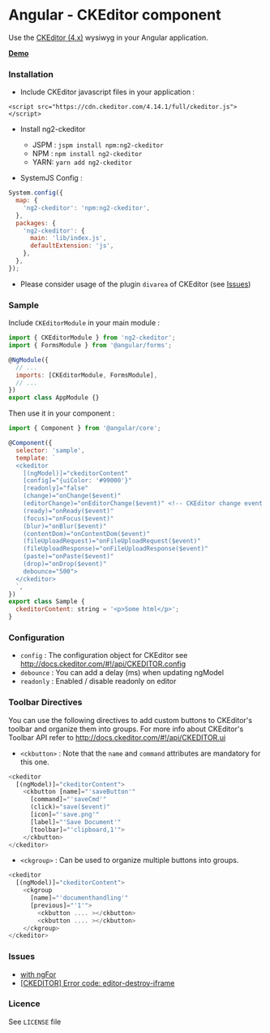 # Angular - CKEditor component

Use the [CKEditor (4.x)](http://ckeditor.com/) wysiwyg in your Angular application.

[**Demo**](https://stackblitz.com/edit/ng2-ckeditor)

### <a name="install"></a>Installation

* Include CKEditor javascript files in your application :

```
<script src="https://cdn.ckeditor.com/4.14.1/full/ckeditor.js"></script>
```

* Install ng2-ckeditor

  * JSPM : `jspm install npm:ng2-ckeditor`
  * NPM : `npm install ng2-ckeditor`
  * YARN: `yarn add ng2-ckeditor`

* SystemJS Config :

```javascript
System.config({
  map: {
    'ng2-ckeditor': 'npm:ng2-ckeditor',
  },
  packages: {
    'ng2-ckeditor': {
      main: 'lib/index.js',
      defaultExtension: 'js',
    },
  },
});
```

* Please consider usage of the plugin `divarea` of CKEditor (see [Issues](#issues))

### <a name="sample"></a>Sample

Include `CKEditorModule` in your main module :

```javascript
import { CKEditorModule } from 'ng2-ckeditor';
import { FormsModule } from '@angular/forms';

@NgModule({
  // ...
  imports: [CKEditorModule, FormsModule],
  // ...
})
export class AppModule {}
```

Then use it in your component :

```javascript
import { Component } from '@angular/core';

@Component({
  selector: 'sample',
  template: `
  <ckeditor
    [(ngModel)]="ckeditorContent"
    [config]="{uiColor: '#99000'}"
    [readonly]="false"
    (change)="onChange($event)"
    (editorChange)="onEditorChange($event)" <!-- CKEditor change event -->
    (ready)="onReady($event)"
    (focus)="onFocus($event)"
    (blur)="onBlur($event)"
    (contentDom)="onContentDom($event)"
    (fileUploadRequest)="onFileUploadRequest($event)"
    (fileUploadResponse)="onFileUploadResponse($event)"
    (paste)="onPaste($event)"
    (drop)="onDrop($event)"
    debounce="500">
  </ckeditor>
  `,
})
export class Sample {
  ckeditorContent: string = '<p>Some html</p>';
}
```

### <a name="config"></a>Configuration

* `config` : The configuration object for CKEditor see http://docs.ckeditor.com/#!/api/CKEDITOR.config
* `debounce` : You can add a delay (ms) when updating ngModel
* `readonly` : Enabled / disable readonly on editor

### <a name="toolbar"></a>Toolbar Directives

You can use the following directives to add custom buttons to CKEditor's toolbar and organize them into groups.
For more info about CKEditor's Toolbar API refer to http://docs.ckeditor.com/#!/api/CKEDITOR.ui

* `<ckbutton>` : Note that the `name` and `command` attributes are mandatory for this one.

```javascript
<ckeditor
  [(ngModel)]="ckeditorContent">
    <ckbutton [name]="'saveButton'"
      [command]="'saveCmd'"
      (click)="save($event)"
      [icon]="'save.png'"
      [label]="'Save Document'"
      [toolbar]="'clipboard,1'">
    </ckbutton>
</ckeditor>
```

* `<ckgroup>` : Can be used to organize multiple buttons into groups.

```javascript
<ckeditor
  [(ngModel)]="ckeditorContent">
    <ckgroup
      [name]="'documenthandling'"
      [previous]="'1'">
        <ckbutton .... ></ckbutton>
        <ckbutton .... ></ckbutton>
    </ckgroup>
</ckeditor>
```

### <a name="issues"></a>Issues

* [with ngFor](https://github.com/chymz/ng2-ckeditor/issues/23)
* [[CKEDITOR] Error code: editor-destroy-iframe](https://github.com/chymz/ng2-ckeditor/issues/24)

### <a name="licence"></a>Licence

See `LICENSE` file
